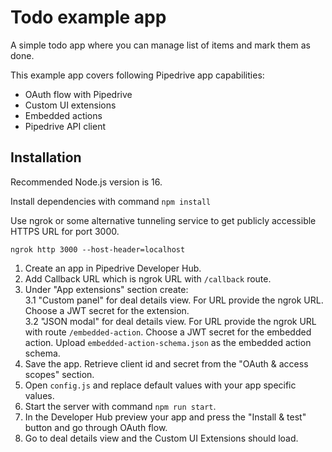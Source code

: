 # Todo example app

A simple todo app where you can manage list of items and mark them as done.

This example app covers following Pipedrive app capabilities:
* OAuth flow with Pipedrive
* Custom UI extensions
* Embedded actions
* Pipedrive API client

## Installation

Recommended Node.js version is 16.

Install dependencies with command `npm install`

Use ngrok or some alternative tunneling service to get publicly accessible HTTPS URL for port 3000.

```
ngrok http 3000 --host-header=localhost
```

1. Create an app in Pipedrive Developer Hub.
2. Add Callback URL which is ngrok URL with `/callback` route.
3. Under "App extensions" section create: \
   3.1 "Custom panel" for deal details view. For URL provide the ngrok URL. Choose a JWT secret for the extension. \
   3.2 "JSON modal" for deal details view. For URL provide the ngrok URL with route `/embedded-action`. Choose a JWT secret for the embedded action. Upload `embedded-action-schema.json` as the embedded action schema.
4. Save the app. Retrieve client id and secret from the "OAuth & access scopes" section.
5. Open `config.js` and replace default values with your app specific values.
6. Start the server with command `npm run start`.
7. In the Developer Hub preview your app and press the "Install & test" button and go through OAuth flow.
8. Go to deal details view and the Custom UI Extensions should load.
